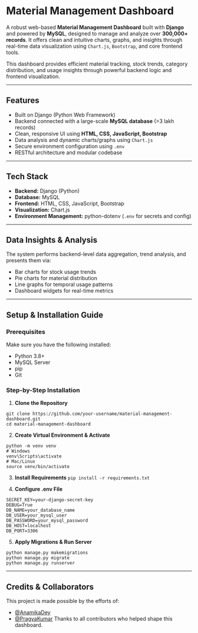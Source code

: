 # Material Management Dashboard

A robust web-based **Material Management Dashboard** built with **Django** and powered by **MySQL**, designed to manage and analyze over **300,000+ records**. It offers clean and intuitive charts, graphs, and insights through real-time data visualization using `Chart.js`, `Bootstrap`, and core frontend tools.

This dashboard provides efficient material tracking, stock trends, category distribution, and usage insights through powerful backend logic and frontend visualization.

---

## Features

- Built on Django (Python Web Framework)
- Backend connected with a large-scale **MySQL database** (>3 lakh records)
- Clean, responsive UI using **HTML, CSS, JavaScript, Bootstrap**
- Data analysis and dynamic charts/graphs using `Chart.js`
- Secure environment configuration using `.env`
- RESTful architecture and modular codebase

---

## Tech Stack

- **Backend:** Django (Python)
- **Database:** MySQL
- **Frontend:** HTML, CSS, JavaScript, Bootstrap
- **Visualization:** Chart.js
- **Environment Management:** python-dotenv (`.env` for secrets and config)

---

## Data Insights & Analysis

The system performs backend-level data aggregation, trend analysis, and presents them via:

- Bar charts for stock usage trends
- Pie charts for material distribution
- Line graphs for temporal usage patterns
- Dashboard widgets for real-time metrics

---

## Setup & Installation Guide

### Prerequisites

Make sure you have the following installed:

- Python 3.8+
- MySQL Server
- pip
- Git

### Step-by-Step Installation

1. **Clone the Repository**

```
git clone https://github.com/your-username/material-management-dashboard.git
cd material-management-dashboard
```

2. **Create Virtual Environment & Activate**
```
python -m venv venv
# Windows
venv\Scripts\activate
# Mac/Linux
source venv/bin/activate
```

3. **Install Requirements**
``` pip install -r requirements.txt ```

4. **Configure .env File**
```
SECRET_KEY=your-django-secret-key
DEBUG=True
DB_NAME=your_database_name
DB_USER=your_mysql_user
DB_PASSWORD=your_mysql_password
DB_HOST=localhost
DB_PORT=3306
```

5. **Apply Migrations & Run Server**
```
python manage.py makemigrations
python manage.py migrate
python manage.py runserver
```

---

## Credits & Collaborators
This project is made possible by the efforts of:
- [@AnamikaDey](https://github.com/anamikadey099)
- [@PragyaKumar](https://github.com/Pragya-Kumar)
Thanks to all contributors who helped shape this dashboard.
